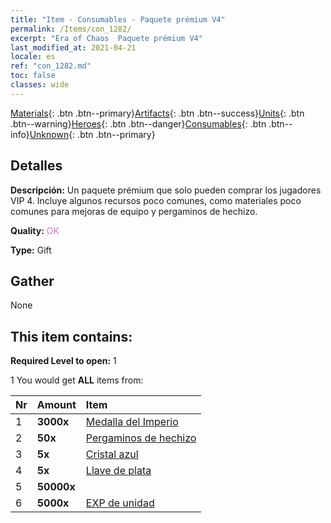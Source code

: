 ```yaml
---
title: "Item - Consumables - Paquete prémium V4"
permalink: /Items/con_1282/
excerpt: "Era of Chaos  Paquete prémium V4"
last_modified_at: 2021-04-21
locale: es
ref: "con_1282.md"
toc: false
classes: wide
---
```

 [Materials](/es/Items/){: .btn .btn--primary}[Artifacts](/es/Items/Artifacts/){: .btn .btn--success}[Units](/es/Items/Units/){: .btn .btn--warning}[Heroes](/es/Items/Heroes/){: .btn .btn--danger}[Consumables](/es/Items/Consumables/){: .btn .btn--info}[Unknown](/es/Items/Unknown/){: .btn .btn--primary}

## Detalles
 **Descripción:** Un paquete prémium que solo pueden comprar los jugadores VIP 4. Incluye algunos recursos poco comunes, como materiales poco comunes para mejoras de equipo y pergaminos de hechizo.

 **Quality:** <span style="color: #DA70D6">OK</span>

 **Type:** Gift

## Gather

  None

## This item contains:

 **Required Level to open:** 1

 1 You would get **ALL** items  from:

  | Nr | Amount |     Item    |
  |:---|:-------|:------------|
  | 1 |  **3000x** | [Medalla del Imperio](/es/Items/con_904/) |  | 
  | 2 |  **50x** | [Pergaminos de hechizo](/es/Items/con_694/) |  | 
  | 3 |  **5x** | [Cristal azul](/es/Items/con_716/) |  | 
  | 4 |  **5x** | [Llave de plata](/es/Items/con_693/) |  | 
  | 5 |  **50000x** | <i class="fas fa-coins"/> |  | 
  | 6 |  **5000x** | [EXP de unidad](/es/Items/con_902/) |  | 
